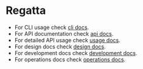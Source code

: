 # Regatta

* For CLI usage check [cli docs](cli/regatta.md).
* For API documentation check [api docs](api.md).
* For detailed API usage check [usage docs](usage.md).
* For design docs check [design docs](design.md).
* For development docs check [development docs](development.md).
* For operations docs check [operations docs](operations.md).
